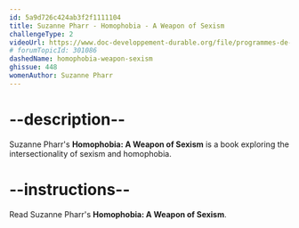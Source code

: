 ```yaml
---
id: 5a9d726c424ab3f2f1111104
title: Suzanne Pharr - Homophobia - A Weapon of Sexism
challengeType: 2
videoUrl: https://www.doc-developpement-durable.org/file/programmes-de-sensibilisations/homophobie/Homophobia%20A%20Weapon%20of%20Sexism%20-%20Vancouver%20Rape%20Relief.pdf
# forumTopicId: 301086
dashedName: homophobia-weapon-sexism
ghissue: 448
womenAuthor: Suzanne Pharr
---
```


# --description--

Suzanne Pharr's __Homophobia: A Weapon of Sexism__ is a book exploring the intersectionality of sexism and homophobia.

# --instructions--

Read Suzanne Pharr's __Homophobia: A Weapon of Sexism__. 